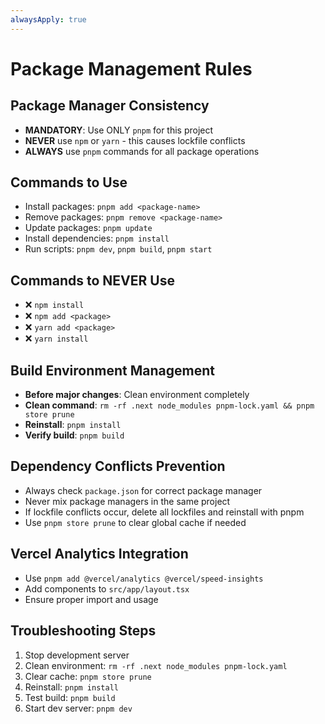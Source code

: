 ```yaml
---
alwaysApply: true
---
```


# Package Management Rules

## Package Manager Consistency

- **MANDATORY**: Use ONLY `pnpm` for this project
- **NEVER** use `npm` or `yarn` - this causes lockfile conflicts
- **ALWAYS** use `pnpm` commands for all package operations

## Commands to Use

- Install packages: `pnpm add <package-name>`
- Remove packages: `pnpm remove <package-name>`
- Update packages: `pnpm update`
- Install dependencies: `pnpm install`
- Run scripts: `pnpm dev`, `pnpm build`, `pnpm start`

## Commands to NEVER Use

- ❌ `npm install`
- ❌ `npm add <package>`
- ❌ `yarn add <package>`
- ❌ `yarn install`

## Build Environment Management

- **Before major changes**: Clean environment completely
- **Clean command**: `rm -rf .next node_modules pnpm-lock.yaml && pnpm store prune`
- **Reinstall**: `pnpm install`
- **Verify build**: `pnpm build`

## Dependency Conflicts Prevention

- Always check `package.json` for correct package manager
- Never mix package managers in the same project
- If lockfile conflicts occur, delete all lockfiles and reinstall with pnpm
- Use `pnpm store prune` to clear global cache if needed

## Vercel Analytics Integration

- Use `pnpm add @vercel/analytics @vercel/speed-insights`
- Add components to `src/app/layout.tsx`
- Ensure proper import and usage

## Troubleshooting Steps

1. Stop development server
2. Clean environment: `rm -rf .next node_modules pnpm-lock.yaml`
3. Clear cache: `pnpm store prune`
4. Reinstall: `pnpm install`
5. Test build: `pnpm build`
6. Start dev server: `pnpm dev`
